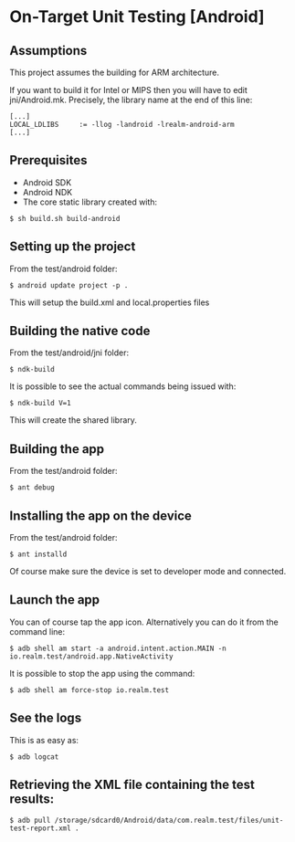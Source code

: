 # On-Target Unit Testing [Android]

## Assumptions

This project assumes the building for ARM architecture.

If you want to build it for Intel or MIPS then you will have to edit jni/Android.mk.
Precisely, the library name at the end of this line:

```
[...]
LOCAL_LDLIBS     := -llog -landroid -lrealm-android-arm
[...]
```

## Prerequisites

 * Android SDK
 * Android NDK
 * The core static library created with:

 ```
 $ sh build.sh build-android
 ```

## Setting up the project

From the test/android folder:

```
$ android update project -p .
```

This will setup the build.xml and local.properties files

## Building the native code

From the test/android/jni folder:

```
$ ndk-build
```

It is possible to see the actual commands being issued with:

```
$ ndk-build V=1
```

This will create the shared library.

## Building the app

From the test/android folder:

```
$ ant debug
```

## Installing the app on the device

From the test/android folder:

```
$ ant installd
```

Of course make sure the device is set to developer mode and connected.

## Launch the app

You can of course tap the app icon. Alternatively you can do it from the command line:

```
$ adb shell am start -a android.intent.action.MAIN -n io.realm.test/android.app.NativeActivity
```

It is possible to stop the app using the command:

```
$ adb shell am force-stop io.realm.test
```

## See the logs

This is as easy as:

```
$ adb logcat
```

## Retrieving the XML file containing the test results:

```
$ adb pull /storage/sdcard0/Android/data/com.realm.test/files/unit-test-report.xml .
```
